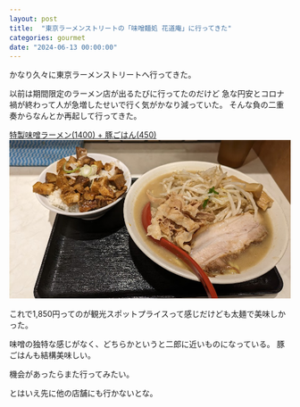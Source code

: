 ```yaml
---
layout: post
title:  "東京ラーメンストリートの「味噌麺処 花道庵」に行ってきた"
categories: gourmet
date: "2024-06-13 00:00:00"
---
```


かなり久々に東京ラーメンストリートへ行ってきた。

以前は期間限定のラーメン店が出るたびに行ってたのだけど
急な円安とコロナ禍が終わって人が急増したせいで行く気がかなり減っていた。
そんな負の二重奏からなんとか再起して行ってきた。

<u>特製味噌ラーメン(1400) + 豚ごはん(450)</u>
![](../assets/images/2024-06-13-report/16-23-37.png)

これで1,850円ってのが観光スポットプライスって感じだけども太麺で美味しかった。

味噌の独特な感じがなく、どちらかというと二郎に近いものになっている。
豚ごはんも結構美味しい。

機会があったらまた行ってみたい。

とはいえ先に他の店舗にも行かないとな。
